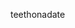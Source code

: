 teethonadate

<audio src="/Sound/ld_48_teethonadate-hank.mp3"/>

You wake up. You are on a date at a restaurant with an unfamiliar romantic partner. All of your teeth fall out of your mouth into your cupped hands. The taste reminds you of pennies.

+ [Present the pile of teeth as a gift to your unfamiliar romantic partner]
	You present the pile of teeth as a gift to your unfamiliar romantic partner. They are thrilled. It was very thoughtful of you. A selfless action. You are a good person. 
	If only the world had more philanthropic and compassionate people like yourself. Other couples look on in jealousy at the spark between the two of you. 
	+ [You congratulate yourself on being such a great gift giver]
		You congratulate yourself on being such a great gift giver. That one artist guy gave someone his ear. He kept all his teeth. Selfish. Or was he a writer?
		Given that correllation, you should be pretty great at art now too. Or writing. One of the two. Maybe both. A bunch of teeth is more than one ear.
		You make a mental note to produce art of some type later.
		All that inspiration has made you thirsty, but you find drinking exceptionally challenging after being so used to your teeth's presence in your mouth.
		You ask the waiter for a straw. It's not any easier. The water pours from your mouth due to your inability to purse your lips. 
<exit dream="random"/>		


+ [Put the pile of teeth in your soup]
	You put the pile of teeth in your soup. Some sink faster than others. This place never sends crackers out with the soup. You wonder why that is. You'll have to remember that when you leave the tip.
	Maybe you have to ask for crackers. Maybe they don't send them out automatically because then each individual bowl of soup costs more for them to distribute.
	It's embarassing to have to ask about crackers. They should just send them out. If it's too expensive, then why don't they just raise the price of the soup by the cost of the crackers?
	The waiter is walking by right now...
	+ [Ask about crackers]
		You ask about crackers. It's embarassing. Everyone takes notice. The waiter looks at your bowl of soup with a sneer, then asks if you'd like a pack, perhaps to take home.
		+ [Accept]
			You accept. You reflect silently to yourself about how they should have sent crackers in the first place.
			Once the waiter is gone, your unfamiliar romantic partner voices an opinion similar to the one you just had.
			You agree. Yes, they should have sent crackers in the first place. 
<exit dream="random"/>				
		+ [Decline]
			You decline. You already put your teeth in the soup and you remember that you have crackers at home. You always have crackers at home.
			Once the waiter is gone, your unfamiliar romantic partner reminds you that you have crackers at home.
			You remember again that you have crackers at home. 
<exit dream="random"/>				
		+ [Ask for two packs]
			You ask for two packs. The waiter takes another look at your bowl and blinks slowly before walking away.
			You'll have to remember that when you leave the tip.
			It's hard for you to imagine he makes a decent living off of tips, given the way he treats the customers.
			You hope he brings the crackers soon, though. The soup is starting to get cold and your teeth will be soggy soon. 
<exit dream="random"/>				
	+ [Don't ask about crackers]
		You don't ask about crackers. It would be embarassing. I mean, it's fine. You already put your teeth in the soup.
		You look around to see if anyone else has crackers. You don't even see another bowl of soup at any tables.
		You stir your spoon through the soup, clinking your teeth at the bottom. They will get soggy soon, you think to yourself.
		Your unfamiliar romantic partner warns you that you should eat your soup soon, before your teeth get soggy.
		That's a reasonable suggestion, you think to yourself. What a wise and decisive unfamiliar romantic partner you've chosen. 
<exit dream="random"/>			

+ [Ask to trade for your unfamiliar romantic partner's teeth, it's only fair]
	You ask to trade for your unfamiliar romantic partner's teeth, it's only fair. This is commitment we're talking about. There's a big difference between living together and exchanging each others' teeth.
	We have to be ready to lay it all on the line. To fully embrace each other. To look into each others' toothless mouths and fully accept ourselves, even if it's really really hard to eat stuff and drink stuff.
	Ready to take the next step, your unfamiliar romantic partner accepts your offer. Soon both of you have cupped hands full of your own teeth.
	You're both a little confused how the exchange is supposed to work out logistically. 
	Measuring the available options you...
	+ [Pile your teeth in the center of the table]
		You pile your teeth in the center of the table. It seemed like the right thing to do. It was the first possiblity that crept into your mind. And now they're there, in the center of the table where you put them.
		Good job.
		It's a good thing this place doesn't have centerpieces, you think to yourself. 
		Your unfamiliar romantic partner looks at a with distaste. You probably inconvenienced them by placing your teeth in the center of the table.
		You worry your unfamiliar romantic partner might regret the trade. You didn't mean to rush things.
		Even if you didn't mean to rush things, you hurriedly extend your hands to alleviate your unfamiliar romantic partner of their teeth.
		Placing them in your pocket, you're both left to look at each other over a pile of your own teeth. You can't help but feel like your teeth are worth more than those you just recieved, but oh well. 
<exit dream="random"/>			
	+ [Shove your silverware aside with the bottom of your cupped hands and pile your teeth on the napkin]
		You shove your silverware aside with the bottom of your cupped hands and pile your teeth on the napkin. That worked out well. Nice. That's a good looking pile, you think to yourself.
		Any unfamiliar romantic partner should be happy to recieve that in a fair and agreed upon exchange.
		Your unfamiliar romantic partner performs similar actions to your own. Now there are two piles of teeth on their own respective napkins.
		You might need another set of silverware though, these tables are filthy.
		Your unfamiliar romantic partner furls your former napkin into a bag like shape and proceeds to place it somewhere upon its person, most likely a pocket.
		You perform a similar action, it's a little harder than it looked. You drop a couple of your unfamiliar romantic partner's teeth on the floor during transport. 
<exit dream="random"/>			
	+ [Ask a third party to assist with the exchange]
		You ask a third party to assist with the exchange. This is just too much to handle on your own. Somebody needs to be thinking about this from an outside perspective.
		The waiter sulks towards the table in response to your pleading gaze and helpless befuddlement. He asks what he can do for you. You put your teeth in his hands.
		Now your hands can recieve your unfamiliar romantic partner's teeth. Perfect. Good plan, you think to yourself.
		And now your unfamiliar romantic partner's hands are free to recieve your teeth from the waiter.
		The waiter unfurls your teeth into your unfamiliar romantic partner's lap, as if he wanted to be rid of them.
		You'll have to remember that when you leave the tip. 
<exit dream="random"/>			

+ [Plant the pile of teeth in the ground later when you get home, together]
	You plant the pile of teeth in the ground later when you get home, together. 
	You loosely pad the dirt on top of the teeth with your bare hands while your unfamiliar romantic partner returns with a full watering can.
	This is the American Dream, you think to yourself.
	Why, the world could end right now, and you'd still have a job tomorrow.
	And in four to six weeks, these teeth are going to grow into something else. That's what life is.
	You have a dreamy glob of an unfamiliar romantic partner and you planted teeth together at your home.
	To some, that's a life well lived, and you're not even halfway there yet, you think to yourself. 
<exit dream="random"/>	

+ [Plant the pile of teeth in the ground later when you get home, alone]
	You plant the pile of teeth in the ground later when you get home, alone.
	It's kinda sad doing this all by yourself, you think as you pad the dirt with your hands. You have to get up to get the watering can and end up tracking dirt all over the house. Dang it.
	What's the point of planting teeth by yourself, you wonder.
	Now the house is dirty and you've got responsibility, and nobody to pawn it off on.
	And in four to six weeks, you'll probably still be alone and will have probably neglected these teeth you planted.
	You go to bed and never wake up again. 
<exit dream="random"/>	
